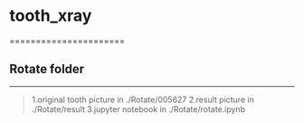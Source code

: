 # tooth_xray
======================
## Rotate folder
----------------------
> 1.original tooth picture in ./Rotate/005627
> 2.result picture in ./Rotate/result 
> 3.jupyter notebook in ./Rotate/rotate.ipynb
